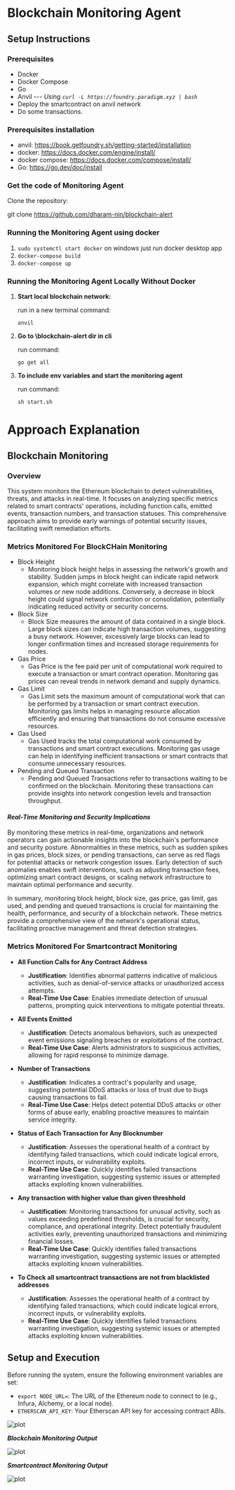 # Blockchain Monitoring Agent

## Setup Instructions

### Prerequisites

- Docker
- Docker Compose
- Go
- Anvil --- _Using `curl -L https://foundry.paradigm.xyz | bash`_
- Deploy the smartcontract on anvil network
- Do some transactions.

### Prerequisites installation
- anvil: https://book.getfoundry.sh/getting-started/installation
- docker: https://docs.docker.com/engine/install/
- docker compose: https://docs.docker.com/compose/install/
- Go: https://go.dev/doc/install


### Get the code of Monitoring Agent

Clone the repository:

git clone https://github.com/dharam-nin/blockchain-alert


### Running the Monitoring Agent using docker

1. `sudo systemctl start docker` on windows just run docker desktop app
2. `docker-compose build`
3. `docker-compose up`


### Running the Monitoring Agent Locally Without Docker

1. **Start local blockchain network:**
   
   run in a new terminal command: 
   
   `anvil`

2. **Go to \blockchain-alert dir in cli** 
   
   run command: 
   
    `go get all`


3. **To include env variables and start the monitoring agent** 

   run command:
   
    `sh start.sh`

# Approach Explanation
## Blockchain Monitoring

### Overview

This system monitors the Ethereum blockchain to detect vulnerabilities, threats, and attacks in real-time. It focuses on analyzing specific metrics related to smart contracts' operations, including function calls, emitted events, transaction numbers, and transaction statuses. This comprehensive approach aims to provide early warnings of potential security issues, facilitating swift remediation efforts.

### Metrics Monitored For BlockCHain Monitoring

- Block Height
   -  Monitoring block height helps in assessing the network's growth and stability. Sudden jumps in block height can indicate rapid network expansion, which might  correlate with increased transaction volumes or new node additions. Conversely, a decrease in block height could signal network contraction or consolidation, potentially indicating reduced activity or security concerns.
- Block Size
   - Block Size measures the amount of data contained in a single block. Large block sizes can indicate high transaction volumes, suggesting a busy network. However, excessively large blocks can lead to longer confirmation times and increased storage requirements for nodes.
- Gas Price
   - Gas Price is the fee paid per unit of computational work required to execute a transaction or smart contract operation. Monitoring gas prices can reveal trends in network demand and supply dynamics.
- Gas Limit
   - Gas Limit sets the maximum amount of computational work that can be performed by a transaction or smart contract execution. Monitoring gas limits helps in managing resource allocation efficiently and ensuring that transactions do not consume excessive resources.
- Gas Used
   - Gas Used tracks the total computational work consumed by transactions and smart contract executions. Monitoring gas usage can help in identifying inefficient transactions or smart contracts that consume unnecessary resources.
- Pending and Queued Transaction
   - Pending and Queued Transactions refer to transactions waiting to be confirmed on the blockchain. Monitoring these transactions can provide insights into network congestion levels and transaction throughput.

#### *Real-Time Monitoring and Security Implications*

By monitoring these metrics in real-time, organizations and network operators can gain actionable insights into the blockchain's performance and security posture. Abnormalities in these metrics, such as sudden spikes in gas prices, block sizes, or pending transactions, can serve as red flags for potential attacks or network congestion issues. Early detection of such anomalies enables swift interventions, such as adjusting transaction fees, optimizing smart contract designs, or scaling network infrastructure to maintain optimal performance and security.

In summary, monitoring block height, block size, gas price, gas limit, gas used, and pending and queued transactions is crucial for maintaining the health, performance, and security of a blockchain network. These metrics provide a comprehensive view of the network's operational status, facilitating proactive management and threat detection strategies.


### Metrics Monitored For Smartcontract Monitoring

- **All Function Calls for Any Contract Address**

   - **Justification**: Identifies abnormal patterns indicative of malicious activities, such as denial-of-service attacks or unauthorized access attempts.
   - **Real-Time Use Case**: Enables immediate detection of unusual patterns, prompting quick interventions to mitigate potential threats.

- **All Events Emitted**

   - **Justification**: Detects anomalous behaviors, such as unexpected event emissions signaling breaches or exploitations of the contract.
   - **Real-Time Use Case**: Alerts administrators to suspicious activities, allowing for rapid response to minimize damage.

- **Number of Transactions**

   - **Justification**: Indicates a contract's popularity and usage, suggesting potential DDoS attacks or loss of trust due to bugs causing transactions to fail.
   - **Real-Time Use Case**: Helps detect potential DDoS attacks or other forms of abuse early, enabling proactive measures to maintain service integrity.

- **Status of Each Transaction for Any Blocknumber**

   - **Justification**: Assesses the operational health of a contract by identifying failed transactions, which could indicate logical errors, incorrect inputs, or vulnerability exploits.
   - **Real-Time Use Case**: Quickly identifies failed transactions warranting investigation, suggesting systemic issues or attempted attacks exploiting known vulnerabilities.

- **Any transaction with higher value than given threshhold**

   - **Justification**: Monitoring transactions for unusual activity, such as values exceeding predefined thresholds, is crucial for security, compliance, and operational integrity. Detect potentially fraudulent activities early, preventing unauthorized transactions and minimizing financial losses.
   - **Real-Time Use Case**: Quickly identifies failed transactions warranting investigation, suggesting systemic issues or attempted attacks exploiting known vulnerabilities.

- **To Check all smartcontract transactions are not from blacklisted addresses**

   - **Justification**: Assesses the operational health of a contract by identifying failed transactions, which could indicate logical errors, incorrect inputs, or vulnerability exploits.
   - **Real-Time Use Case**: Quickly identifies failed transactions warranting investigation, suggesting systemic issues or attempted attacks exploiting known vulnerabilities.

## Setup and Execution

Before running the system, ensure the following environment variables are set:

- `export NODE_URL=`: The URL of the Ethereum node to connect to (e.g., Infura, Alchemy, or a local node).
- `ETHERSCAN_API_KEY`: Your Etherscan API key for accessing contract ABIs.


![plot](./img/BLOCKCHAIN_MONITORING.jpg)

***Blockchain Monitoring Output***

![plot](./img/Blockchain_Monitoring_Output.png)

***Smartcontract Monitoring Output***

![plot](./img/Smartcontract_Monitoring_Output.png)